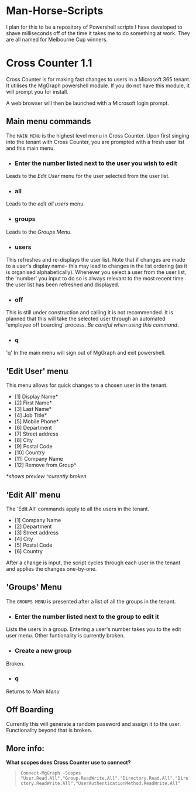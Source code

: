 # Man-Horse-Scripts
I plan for this to  be a repository of Powershell scripts I have developed to shave milliseconds off of the time it takes me to do something at work.
They are all named for Melbourne Cup winners.

# Cross Counter 1.1

Cross Counter is for making fast changes to users in a Microsoft 365 tenant. It utilises the MgGraph powershell module. If you do not have this module, it will prompt you for install.

A web browser will then be launched with a Microsoft login prompt. 
## Main menu commands

The `MAIN MENU` is the highest level menu in Cross Counter. Upon first singing into the tenant with Cross Counter, you are prompted with a fresh user list and this main menu.

-  ### Enter the number listed next to the user you wish to edit
 Leads to the *Edit User* menu for the user selected from the user list.

- ### all
Leads to the *edit all users* menu.

- ### groups
Leads to the *Groups Menu*.

- ### users
This refreshes and re-displays the user list. Note that if changes are made to a user's display name- this may lead to changes in the list ordering (as it is organised alphabetically). Whenever you select a user from the user list,  the 'number' you input to do so is always relevant to the most recent time the user list has been refreshed and displayed.

- ### off
This is still under construction and calling it is not recommended. It is planned that this will take the selected user through an automated 'employee off boarding' process. *Be careful when using this command*.

- ### q
'q' In the main menu will sign out of MgGraph and exit powershell.

## 'Edit User' menu
This menu allows for quick changes to a chosen user in the tenant.
- [1] Display Name*
- [2] First Name*
- [3] Last Name*
- [4] Job Title*
- [5] Mobile Phone*
- [6] Department
- [7] Street address
- [8] City
- [9] Postal Code
- [10] Country
- [11] Company Name
- [12] Remove from Group^

**shows preview* *^curently broken*
## 'Edit All' menu
The 'Edit All' commands apply  to all the users in the tenant.
- [1] Company Name
- [2] Department
- [3] Street address
- [4] City
- [5] Postal Code
- [6] Country

After a change is input, the script cycles through each user in the tenant and applies the changes one-by-one.

## 'Groups' Menu
The `GROUPS MENU` is presented after a list of all the groups in the tenant.
-  ### Enter the number listed next to the group to edit it
Lists the users in a group. Entering a user's number takes you to the edit user menu. Other funtionality is currently broken.
-  ### Create a new group
Broken.
-  ### q
Returns to *Main Menu*

## Off Boarding
Currently this will generate a random password and assign it to the user. Functionality beyond that is broken.

## More info:

**What scopes does Cross Counter use to connect?**

>` Connect-MgGraph -Scopes "User.Read.All","Group.ReadWrite.All","Directory.Read.All","Directory.ReadWrite.All","UserAuthenticationMethod.ReadWrite.All" `
